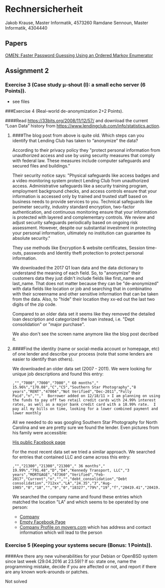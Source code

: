 # Rechnersicherheit

Jakob Krause, Master Informatik, 4573260
Ramdane Sennoun, Master Informatik, 4304440
## Papers
[OMEN: Faster Password Guessing Using an Ordered Markov Enumerator](https://hal.inria.fr/hal-01112124/document)

## Assignment 2

### Exercise 3 (Case study μ-shout (I): a small echo server (6 Points)).

- see files

###Exercise 4 (Real-world de-anonymization 2+2 Points).
####Read https://33bits.org/2008/11/12/57/ and download the current “Loan Data” history from https://www.lendingclub.com/info/statistics.action.
1. ####The blog post from above is quite old. Which steps can you identify that Lending Club has taken to “anonymize” the data?

	According to their privacy policy they "protect personal information from unauthorized access and use by using security measures that comply with federal law. These measures include computer safeguards and secured files and buildings."
	
	Their security notice says: "Physical safeguards like access badges and a video monitoring system protect Lending Club from unauthorized access. Administrative safeguards like a security training program, employment background checks, and access controls ensure that your information is accessed only by trained and trusted staff based on business needs to provide services to you. Technical safeguards like perimeter security, industry standard encryption, two-factor authentication, and continuous monitoring ensure that your information is protected with layered and complementary controls. We review and adjust security safeguards periodically based on ongoing risk assessment. However, despite our substantial investment in protecting your personal information, ultimately no institution can guarantee its absolute security."
	
	They use methods like Encryption & website certificates, Session time-outs, passwords and Identity theft protection to protect personal information.
	
	We downloaded the 2017 Q1 loan data and the data dictionary to understand the meaning of each field. So, to "anonymize" their customers data they just didn't include fields like first_name and last_name. That does not matter because they can be "de-anonymized" with data fields like location or job and searching that in combinatino with their screenname and other sensitive information that can be taken from the data.
	 Also, to "hide" their location they xx-ed out the last two digits of the zip code.
	 
	 Compared to an older data set it seems like they removed the detailed loan description and categorized the loan instead, i.e. "Dept consolidation" or "major purchase".
	 
	 We also don't see the screen name anymore like the blog post decribed it.
	
	
2. ####Find the identity (name or social-media account or homepage, etc) of one lender and describe your process (note that some lenders are easier to identify than others).

	We downloaded an older data set (2007 - 2011). We were looking for unique job descriptions and found this entry:
	
	```
	,"","7000","7000","7000"," 60 months"," 15.96%","170.08","C","C5","Southern Star Photography","8 years","RENT","47004","Not Verified","Dec-2011","Fully Paid","n","","  Borrower added on 12/18/11 > I am planning on using the funds to pay off two retail credit cards with 24.99% interest rates, as well as a major bank credit card with a 18.99% rate.  I pay all my bills on time, looking for a lower combined payment and lower monthly 
	```	
	
	All we needed to do was googling Southern Star Photography for North Carolina and we are pretty sure we found the lender. Even pictures from his family were accessible:
	
	[His public Facebook page](https://www.facebook.com/Southern-Star-Photography-LLC-226798037400135/)
	
	
	
	For the most recent data set we tried a similar approach. We searched for entries that contained LLC and came across this entry:
	
	```
	,"","21300","21300","21300"," 36 months"," 19.99%","791.48","D","D4","Kennedy Transport, LLC","3 years","MORTGAGE","47360","Verified","Feb-2017","Current","n","","","debt_consolidation","Debt consolidation","712xx","LA","24.35","3","Aug-1985","0","18","","9","0","18327","79%","19","f","20419.41","20419.41","1535.65","1535.65","880.59","655.06","0.0","0.0","0.0","Apr-
	```
	
	We searched the company name and found these entries which matched the location "LA" and which seems to be operated by one person:
	
	- [Company](http://www.quicktransportsolutions.com/truckingcompany/louisiana/kennedy-transport-llc-usdot-542376.php)
	- [Empty Facebook Page](https://www.facebook.com/pages/Kennedy-Transport-LLC/563243510416531)
	- [Company Profile on movers.com](http://www.movers.com/trucking-transportation/kennedy-transport-llc.html) which has address and contact information which will lead to the person	
	
	
### Exercise 5 (Keeping your systems secure (Bonus: 1 Points)).####Are there any new vulnerabilities for your Debian or OpenBSD system since last week (29.04.2016 at 23.59)? If so: state one, name the programming mistake, decide if you are affected or not, and report if there are any known work-arounds or patches.



Not solved
